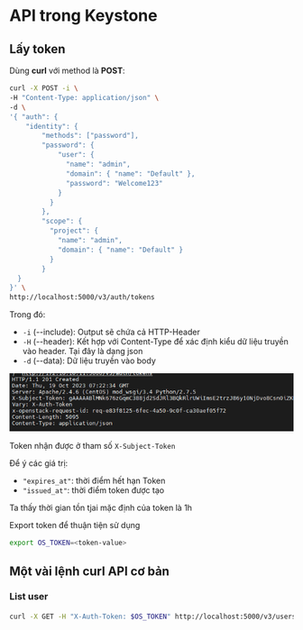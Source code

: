# API trong Keystone

## Lấy token

Dùng **curl** với method là **POST**:

```sh
curl -X POST -i \
-H "Content-Type: application/json" \
-d \
'{ "auth": {
    "identity": {
        "methods": ["password"],
        "password": {
            "user": {
              "name": "admin",
              "domain": { "name": "Default" },
              "password": "Welcome123"
            }
          }
        },
        "scope": {
          "project": {
            "name": "admin",
            "domain": { "name": "Default" }
          }
        }
  }
}' \
http://localhost:5000/v3/auth/tokens
```

Trong đó:
- ```-i``` (--include): Output sẽ chứa cả HTTP-Header
- ```-H``` (--header): Kết hợp với Content-Type để xác định kiểu dữ liệu truyền vào header. Tại đây là dạng json
- ```-d``` (--data): Dữ liệu truyền vào body

![](./images/OPS6_27.png)

Token nhận được ở tham số ```X-Subject-Token```

Để ý các giá trị:
- ```"expires_at"```: thời điểm hết hạn Token
- ```"issued_at"```: thời điểm token được tạo

Ta thấy thời gian tồn tjai mặc định của token là 1h

Export token để thuận tiện sử dụng

```sh
export OS_TOKEN=<token-value>
```

## Một vài lệnh curl API cơ bản

### List user

```sh
curl -X GET -H "X-Auth-Token: $OS_TOKEN" http://localhost:5000/v3/users | python -mjson.tool
```

```sh

```